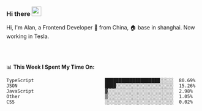 ### Hi there <img src="https://media.giphy.com/media/hvRJCLFzcasrR4ia7z/giphy.gif" width="25px">

<!-- ![visitors](https://visitor-badge.glitch.me/badge?page_id=dislfyer.dislfyer) -->

Hi, I'm Alan, a Frontend Developer 🚀 from China, 🏠 base in shanghai. Now working in Tesla.

<br/>
<br/>

📊 **This Week I Spent My Time On:**


<!--START_SECTION:waka-->

```text
TypeScript                          ████████████████████░░░░░  80.69%
JSON                                ████░░░░░░░░░░░░░░░░░░░░░  15.26%
JavaScript                          ▓░░░░░░░░░░░░░░░░░░░░░░░░  2.98%
Other                               ▒░░░░░░░░░░░░░░░░░░░░░░░░  1.05%
CSS                                 ░░░░░░░░░░░░░░░░░░░░░░░░░  0.02%
```

<!--END_SECTION:waka-->

<!--
**About Me:**
 -->
